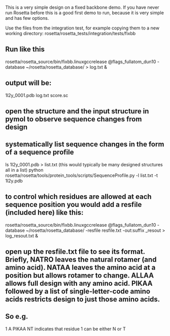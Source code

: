 This is a very simple design on a fixed backbone demo. If you have never run Rosetta before this is a good first demo to run, because it is very simple and has few options.

Use the files from the integration test, for example copying them to a new working directory:
rosetta/rosetta_tests/integration/tests/fixbb

## Run like this
rosetta/rosetta_source/bin/fixbb.linuxgccrelease @flags_fullatom_dun10 -database ~/rosetta/rosetta_database/ > log.txt &

## output will be:
1l2y_0001.pdb
log.txt
score.sc

## open the structure and the input structure in pymol to observe sequence changes from design

## systematically list sequence changes in the form of a sequence profile
ls 1l2y_0001.pdb > list.txt
(this would typically be many designed structures all in a list)
python rosetta/rosetta/tools/protein_tools/scripts/SequenceProfile.py -l list.txt -t 1l2y.pdb

## to control which residues are allowed at each sequence position you would add a resfile (included here) like this:
rosetta/rosetta_source/bin/fixbb.linuxgccrelease @flags_fullatom_dun10 -database ~/rosetta/rosetta_database/ -resfile resfile.txt -out:suffix _resout > log_resout.txt &

## open up the resfile.txt file to see its format. Briefly, NATRO leaves the natural rotamer (and amino acid). NATAA leaves the amino acid at a position but allows rotamer to change. ALLAA allows full design with any amino acid. PIKAA followed by a list of single-letter-code amino acids restricts design to just those amino acids.
## So e.g.
1 A PIKAA NT
indicates that residue 1 can be either N or T